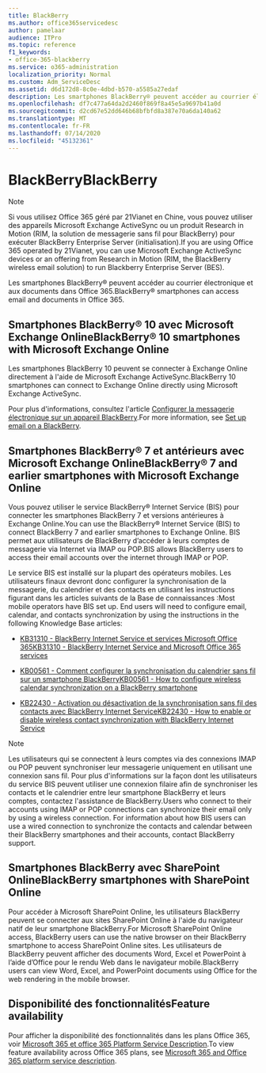 ```yaml
---
title: BlackBerry
ms.author: office365servicedesc
author: pamelaar
audience: ITPro
ms.topic: reference
f1_keywords:
- office-365-blackberry
ms.service: o365-administration
localization_priority: Normal
ms.custom: Adm_ServiceDesc
ms.assetid: d6d172d8-8c0e-4dbd-b570-a5585a27edaf
description: Les smartphones BlackBerry® peuvent accéder au courrier électronique et aux documents dans Office 365.
ms.openlocfilehash: df7c477a64da2d2460f869f8a45e5a9697b41a0d
ms.sourcegitcommit: d2cd67e52dd646b68bfbfd8a387e70a6da140a62
ms.translationtype: MT
ms.contentlocale: fr-FR
ms.lasthandoff: 07/14/2020
ms.locfileid: "45132361"
---
```

# <a name="blackberry"></a><span data-ttu-id="0a578-103">BlackBerry</span><span class="sxs-lookup"><span data-stu-id="0a578-103">BlackBerry</span></span>

> [!NOTE]
> <span data-ttu-id="0a578-104">Si vous utilisez Office 365 géré par 21Vianet en Chine, vous pouvez utiliser des appareils Microsoft Exchange ActiveSync ou un produit Research in Motion (RIM, la solution de messagerie sans fil pour BlackBerry) pour exécuter BlackBerry Enterprise Server (initialisation).</span><span class="sxs-lookup"><span data-stu-id="0a578-104">If you are using Office 365 operated by 21Vianet, you can use Microsoft Exchange ActiveSync devices or an offering from Research in Motion (RIM, the BlackBerry wireless email solution) to run Blackberry Enterprise Server (BES).</span></span> 
  
<span data-ttu-id="0a578-105">Les smartphones BlackBerry® peuvent accéder au courrier électronique et aux documents dans Office 365.</span><span class="sxs-lookup"><span data-stu-id="0a578-105">BlackBerry® smartphones can access email and documents in Office 365.</span></span>
  
## <a name="blackberry-10-smartphones-with-microsoft-exchange-online"></a><span data-ttu-id="0a578-106">Smartphones BlackBerry® 10 avec Microsoft Exchange Online</span><span class="sxs-lookup"><span data-stu-id="0a578-106">BlackBerry® 10 smartphones with Microsoft Exchange Online</span></span>

<span data-ttu-id="0a578-107">Les smartphones BlackBerry 10 peuvent se connecter à Exchange Online directement à l'aide de Microsoft Exchange ActiveSync.</span><span class="sxs-lookup"><span data-stu-id="0a578-107">BlackBerry 10 smartphones can connect to Exchange Online directly using Microsoft Exchange ActiveSync.</span></span>
  
<span data-ttu-id="0a578-108">Pour plus d'informations, consultez l'article [Configurer la messagerie électronique sur un appareil BlackBerry](https://go.microsoft.com/fwlink/?linkid=863394).</span><span class="sxs-lookup"><span data-stu-id="0a578-108">For more information, see [Set up email on a BlackBerry](https://go.microsoft.com/fwlink/?linkid=863394).</span></span>
  
## <a name="blackberry-7-and-earlier-smartphones-with-microsoft-exchange-online"></a><span data-ttu-id="0a578-109">Smartphones BlackBerry® 7 et antérieurs avec Microsoft Exchange Online</span><span class="sxs-lookup"><span data-stu-id="0a578-109">BlackBerry® 7 and earlier smartphones with Microsoft Exchange Online</span></span>

<span data-ttu-id="0a578-110">Vous pouvez utiliser le service BlackBerry® Internet Service (BIS) pour connecter les smartphones BlackBerry 7 et versions antérieures à Exchange Online.</span><span class="sxs-lookup"><span data-stu-id="0a578-110">You can use the BlackBerry® Internet Service (BIS) to connect BlackBerry 7 and earlier smartphones to Exchange Online.</span></span> <span data-ttu-id="0a578-111">BIS permet aux utilisateurs de BlackBerry d’accéder à leurs comptes de messagerie via Internet via IMAP ou POP.</span><span class="sxs-lookup"><span data-stu-id="0a578-111">BIS allows BlackBerry users to access their email accounts over the internet through IMAP or POP.</span></span>
  
<span data-ttu-id="0a578-p102">Le service BIS est installé sur la plupart des opérateurs mobiles. Les utilisateurs finaux devront donc configurer la synchronisation de la messagerie, du calendrier et des contacts en utilisant les instructions figurant dans les articles suivants de la Base de connaissances :</span><span class="sxs-lookup"><span data-stu-id="0a578-p102">Most mobile operators have BIS set up. End users will need to configure email, calendar, and contacts synchronization by using the instructions in the following Knowledge Base articles:</span></span>
  
- [<span data-ttu-id="0a578-114">KB31310 - BlackBerry Internet Service et services Microsoft Office 365</span><span class="sxs-lookup"><span data-stu-id="0a578-114">KB31310 - BlackBerry Internet Service and Microsoft Office 365 services</span></span>](https://go.microsoft.com/fwlink/?LinkID=826158&amp;clcid=0x409)
    
- [<span data-ttu-id="0a578-115">KB00561 - Comment configurer la synchronisation du calendrier sans fil sur un smartphone BlackBerry</span><span class="sxs-lookup"><span data-stu-id="0a578-115">KB00561 - How to configure wireless calendar synchronization on a BlackBerry smartphone</span></span>](https://go.microsoft.com/fwlink/?LinkID=826160&amp;clcid=0x409)
    
- [<span data-ttu-id="0a578-116">KB22430 - Activation ou désactivation de la synchronisation sans fil des contacts avec BlackBerry Internet Service</span><span class="sxs-lookup"><span data-stu-id="0a578-116">KB22430 - How to enable or disable wireless contact synchronization with BlackBerry Internet Service</span></span>](https://go.microsoft.com/fwlink/?LinkID=826161&amp;clcid=0x409)
    
> [!NOTE]
> <span data-ttu-id="0a578-p103">Les utilisateurs qui se connectent à leurs comptes via des connexions IMAP ou POP peuvent synchroniser leur messagerie uniquement en utilisant une connexion sans fil. Pour plus d'informations sur la façon dont les utilisateurs du service BIS peuvent utiliser une connexion filaire afin de synchroniser les contacts et le calendrier entre leur smartphone BlackBerry et leurs comptes, contactez l'assistance de BlackBerry.</span><span class="sxs-lookup"><span data-stu-id="0a578-p103">Users who connect to their accounts using IMAP or POP connections can synchronize their email only by using a wireless connection. For information about how BIS users can use a wired connection to synchronize the contacts and calendar between their BlackBerry smartphones and their accounts, contact BlackBerry support.</span></span> 
  
## <a name="blackberry-smartphones-with-sharepoint-online"></a><span data-ttu-id="0a578-119">Smartphones BlackBerry avec SharePoint Online</span><span class="sxs-lookup"><span data-stu-id="0a578-119">BlackBerry smartphones with SharePoint Online</span></span>

<span data-ttu-id="0a578-120">Pour accéder à Microsoft SharePoint Online, les utilisateurs BlackBerry peuvent se connecter aux sites SharePoint Online à l'aide du navigateur natif de leur smartphone BlackBerry.</span><span class="sxs-lookup"><span data-stu-id="0a578-120">For Microsoft SharePoint Online access, BlackBerry users can use the native browser on their BlackBerry smartphone to access SharePoint Online sites.</span></span> <span data-ttu-id="0a578-121">Les utilisateurs de BlackBerry peuvent afficher des documents Word, Excel et PowerPoint à l’aide d’Office pour le rendu Web dans le navigateur mobile.</span><span class="sxs-lookup"><span data-stu-id="0a578-121">BlackBerry users can view Word, Excel, and PowerPoint documents using Office for the web rendering in the mobile browser.</span></span>
  
## <a name="feature-availability"></a><span data-ttu-id="0a578-122">Disponibilité des fonctionnalités</span><span class="sxs-lookup"><span data-stu-id="0a578-122">Feature availability</span></span>

<span data-ttu-id="0a578-123">Pour afficher la disponibilité des fonctionnalités dans les plans Office 365, voir [Microsoft 365 et office 365 Platform Service Description](office-365-platform-service-description.md).</span><span class="sxs-lookup"><span data-stu-id="0a578-123">To view feature availability across Office 365 plans, see [Microsoft 365 and Office 365 platform service description](office-365-platform-service-description.md).</span></span>
  